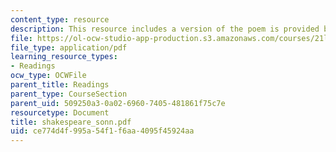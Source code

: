 ```yaml
---
content_type: resource
description: This resource includes a version of the poem is provided by Shakespeare.
file: https://ol-ocw-studio-app-production.s3.amazonaws.com/courses/21l-004-major-poets-fall-2001/ce774d4f995a54f1f6aa4095f45924aa_shakespeare_sonn.pdf
file_type: application/pdf
learning_resource_types:
- Readings
ocw_type: OCWFile
parent_title: Readings
parent_type: CourseSection
parent_uid: 509250a3-0a02-6960-7405-481861f75c7e
resourcetype: Document
title: shakespeare_sonn.pdf
uid: ce774d4f-995a-54f1-f6aa-4095f45924aa
---
```

